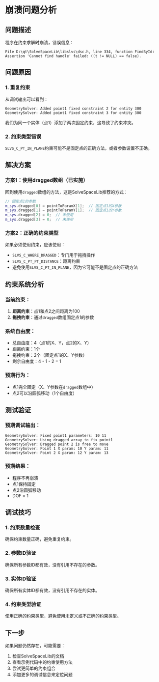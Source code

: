 # 崩溃问题分析

## 问题描述
程序在约束求解时崩溃，错误信息：
```
File D:\qt\SolveSpaceLib\libslvs\dsc.h, line 334, function FindById:
Assertion 'Cannot find handle' failed: ((t != NULL) == false).
```

## 问题原因

### 1. 重复约束
从调试输出可以看到：
```
GeometrySolver: Added point1 fixed constraint 2 for entity 300
GeometrySolver: Added point1 fixed constraint 3 for entity 300
```

我们为同一个实体（点1）添加了两次固定约束，这导致了约束冲突。

### 2. 约束类型错误
`SLVS_C_PT_IN_PLANE`约束可能不是固定点的正确方法，或者参数设置不正确。

## 解决方案

### 方案1：使用dragged数组（已实施）
回到使用`dragged`数组的方法，这是SolveSpaceLib推荐的方式：

```cpp
// 固定点1的参数
m_sys.dragged[0] = pointToParamX[1];  // 固定点1的X参数
m_sys.dragged[1] = pointToParamY[1];  // 固定点1的Y参数
m_sys.dragged[2] = 0;  // 未使用
m_sys.dragged[3] = 0;  // 未使用
```

### 方案2：正确的约束类型
如果必须使用约束，应该使用：
- `SLVS_C_WHERE_DRAGGED`：专门用于拖拽操作
- `SLVS_C_PT_PT_DISTANCE`：距离约束
- 避免使用`SLVS_C_PT_IN_PLANE`，因为它可能不是固定点的正确方法

## 约束系统分析

### 当前约束：
1. **距离约束**：点1和点2之间距离为100
2. **拖拽约束**：通过`dragged`数组固定点1的参数

### 系统自由度：
- 总自由度：4（点1的X、Y，点2的X、Y）
- 距离约束：1个
- 拖拽约束：2个（固定点1的X、Y参数）
- 剩余自由度：4 - 1 - 2 = 1

### 预期行为：
- 点1完全固定（X、Y参数在`dragged`数组中）
- 点2可以沿圆弧移动（1个自由度）

## 测试验证

### 预期调试输出：
```
GeometrySolver: Fixed point1 parameters: 10 11
GeometrySolver: Using dragged array to fix point1
GeometrySolver: Dragged point 2 is free to move
GeometrySolver: Point 1 X param: 10 Y param: 11
GeometrySolver: Point 2 X param: 12 Y param: 13
```

### 预期结果：
- 程序不再崩溃
- 点1保持固定
- 点2沿圆弧移动
- DOF = 1

## 调试技巧

### 1. 约束数量检查
确保约束数量正确，避免重复约束。

### 2. 参数ID验证
确保所有参数ID都有效，没有引用不存在的参数。

### 3. 实体ID验证
确保所有实体ID都有效，没有引用不存在的实体。

### 4. 约束类型验证
使用正确的约束类型，避免使用未定义或不正确的约束类型。

## 下一步

如果问题仍然存在，可能需要：
1. 检查SolveSpaceLib的文档
2. 查看示例代码中的约束使用方法
3. 尝试更简单的约束组合
4. 添加更多的调试信息来定位问题
